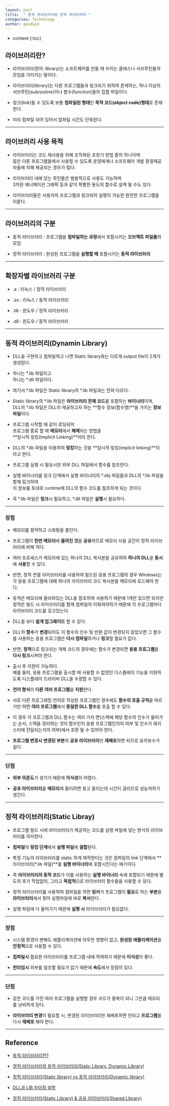 ```yaml
---
layout: post
title:  " 동적 라이브러리와 정적 라이브러리 "
categories: Technology
author: goodGid
---
```

* content
{:toc}

## 라이브러리란?

* 라이브러리(영어: library)는 소프트웨어를 만들 때 쓰이는 클래스나 서브루틴들의 모임을 가리키는 말이다.

* 라이브러리(library)는 다른 프로그램들과 링크되기 위하여 존재하는, 하나 이상의 서브루틴(subroutine)이나 함수(function)들의 집합 파일이다.

* 링크(link)될 수 있도록 보통 **컴파일된 형태**인 **목적 코드(object code)형태**로 존재한다.

* 미리 컴파일 되어 있어서 컴파일 시간도 단축된다.










---

## 라이브러리 사용 목적

* 라이브러리는 코드 재사용을 위해 조직화된 초창기 방법 중의 하나이며 <br> 많은 다른 프로그램들에서 사용할 수 있도록 운영체계나 소프트웨어 개발 환경제공자들에 의해 제공되는 경우가 많다. 

* 라이브러리 내에 있는 루틴들은 범용적으로 사용도 가능하며 <br> 3차원 애니메이션 그래픽 등과 같이 특별한 용도의 함수로 설계 될 수도 있다. 

* 라이브러리들은 사용자의 프로그램과 링크되어 실행이 가능한 완전한 프로그램을 이룬다.

---

## 라이브러리의 구분

* 동적 라이브러리 : 프로그램을 **컴파일하는 과정**에서 포함시키는 **오브젝트 파일들**의 모임

* 정적 라이브러리 : 완성된 프로그램을 **실행할 때** 포함시키는 **동적 라이브러리**

---

## 확장자별 라이브러리 구분 

* .a   : 리눅스  / 정적 라이브러리

* .so  : 리눅스  / 동적 라이브러리

* .lib  : 윈도우  / 정적 라이브러리

* .dll  : 윈도우  / 동적 라이브러리

---


## 동적 라이브러리(Dynamin Library)

* DLL을 구현하고 컴파일하고 나면 Static library와는 다르게 output file이 2개가 생성된다.

* 하나는 *.lib 파일이고 <br> 하나는 *.dll 파일이다.

* 여기서 *.lib 파일은 Static library의 *.lib 파일과는 전혀 다르다.

* Static library의 *.lib 파일은 **라이브러리 전체 코드**를 포함하는 **바이너리**이며, <br> DLL의 *.lib 파일은 DLL이 제공하고자 하는 **함수 정보(함수명)**을 가지는 **정보 파일**이다.

* 프로그램 시작할 때 같이 로딩되어  <br> 프로그램 종료 할 때 **메모리**에서 **해제**되는 방법을 <br> **암시적 링킹(Implicit Linking)**이라 한다.

* DLL의 *.lib 파일을 이용하여 **링킹**하는 것을 **암시적 링킹(implicit linking)**이라고 한다.

* 프로그램 실행 시 필요시만 외부 DLL 파일에서 함수를 참조한다.

* 실행 바이너리를 링크 단계에서 실행 바이너리의 *.obj 파일들과 DLL의 *.lib 파일을 함께 링크하여 <br> 이 정보를 토대로 runtime에 DLL의 함수 코드를 참조하게 되는 것이다.

* 즉 *.lib 파일은 **링크**시 필요하고, *.dll 파일은 **실행**시 필요하다.



---

### 장점

* 메모리를 절약하고 스와핑을 줄인다.

* 프로그램이 **한번 메모리**에 **올려진 것**을 **공유**하므로 메모리 사용 공간이 정적 라이브러리에 비해 적다.

* 여러 프로세스가 메모리에 있는 하나의 DLL 복사본을 공유하여 **하나의 DLL**을 **동시**에 **사용**할 수 있다. 

* 반면, 정적 연결 라이브러리를 사용하여 빌드된 응용 프로그램의 경우 Windows는 각 응용 프로그램에 대해 하나의 라이브러리 코드 복사본을 메모리에 로드해야 한다.

* 동적은 메모리에 올라와있는 DLL을 참조하여 사용하기 때문에 1개만 있으면 되지만 <br> 정적은 빌드 시 라이브러리를 함께 컴파일이 이뤄져야하기 때문에 각 프로그램마다 라이브러리 코드를 갖고있는다.

* DLL을 보다 **쉽게 업그레이드** 할 수 있다. 

* DLL의 **함수**가 **변경**되어도 이 함수의 인수 및 반환 값이 변경되지 않았으면 그 함수를 사용하는 응용 프로그램은 **다시 컴파일**하거나 **링크**할 필요가 없다. 

* 반면, **정적**으로 링크되는 개체 코드의 경우에는 함수가 변경되면 **응용 프로그램**을 **다시 링크**시켜야 한다.

* 출시 후 지원이 가능하다. <br> 예를 들어, 응용 프로그램을 출시할 때 사용할 수 없었던 디스플레이 기능을 지원하도록 디스플레이 드라이버 DLL을 수정할 수 있다.

* **언어 형식**이 **다른 여러 프로그램**을 **지원**한다. 

* 서로 다른 프로그래밍 언어로 작성된 프로그램인 경우에도 **함수의 호출 규칙**을 따르기만 하면 **여러 프로그램**에서 **동일한 DLL 함수**를 호출 할 수 있다. 

* 이 경우 각 프로그램과 DLL 함수는 여러 가지 면(스택에 해당 함수의 인수가 들어가는 순서, 스택을 정리하는 것이 함수인지 응용 프로그램인지의 여부 및 인수가 레지스터에 전달되는지의 여부)에서 호환 될 수 있어야 한다.

* **프로그램 변경시** **변경된 부분**의 **공유 라이브러리**만 **재배포**하면 되므로 유지보수가 쉽다. 

---

### 단점

* **외부 의존도**가 생기기 때문에 **이식성**이 어렵다.

* **공유 라이브러리**를 **메모리**에 올리려면 찾고 올리는데 시간이 걸리므로 성능저하가 생긴다.

---

## 정적 라이브러리(Static Libray)

* 프로그램 빌드 시에 라이브러리가 제공하는 코드를 실행 파일에 넣는 방식의 라이브러리를 의미한다.

* **컴파일**의 **링킹 단계**에서 **실행 파일**에 **결합**된다.

* 특정 기능의 라이브러리를 static 하게 제작한다는 것은 컴파일의 link 단계에서 **라이브러리(*.lib 파일)**를 **실행 바이너리**에 포함시킨다는 얘기이다.

* 즉 **라이브러리의 동작 코드**가 이를 사용하는 **실행 바이너리** 속에 포함되기 때문에 별도의 추가 작업없이, 그리고 **독립적**으로 라이브러리 함수들을 사용할 수 있다.

* 정적 라이브러리를 사용하여 컴파일을 하면 **링커**가 프로그램이 **필요**로 하는 **부분**을 **라이브러리**에서 찾아 실행파일에 바로 **복사**한다. 

* 실행 파일에 다 들어가기 때문에 **실행 시** 라이브러리가 필요없다. 


---

### 장점

* 시스템 환경이 변해도 애플리케이션에 아무런 영향이 없고, **완성된 애플리케이션**을 **안정적**으로 사용할 수 있다.

* **컴파일시** 필요한 라이브러리를 프로그램 내에 적재하기 때문에 **이식성**이 좋다.

* **런타임시** 외부를 참조할 필요가 없기 때문에 **속도**에서 장점이 있다.

---

### 단점

* 같은 코드를 가진 여러 프로그램을 실행할 경우 코드가 중복이 되니 그만큼 메모리를 낭비하게 된다.

* **라이브러리 변경**이 필요할 시, 변경된 라이브러리만 재배포하면 안되고 **프로그램**을 다시 **재배포** 해야 한다.         




---

## Reference

* [동적 라이브러리란?](http://cillic.tistory.com/5)


* [정적 라이브러리와 동적 라이브러리(Static Library, Dynamic Library)](https://m.blog.naver.com/PostView.nhn?blogId=kr_dukie27&logNo=10175747579&proxyReferer=https%3A%2F%2Fwww.google.co.kr%2F)

* [정적 라이브러리(Static library) vs 동적 라이브러리(Dynamic library)](http://luyin.tistory.com/201)

* [DLL과 LIB 차이점 설명](http://it4all.tistory.com/16)

* [정적 라이브러리(Static Library) & 공유 라이브러리(Shared Library)](http://sens.tistory.com/33)